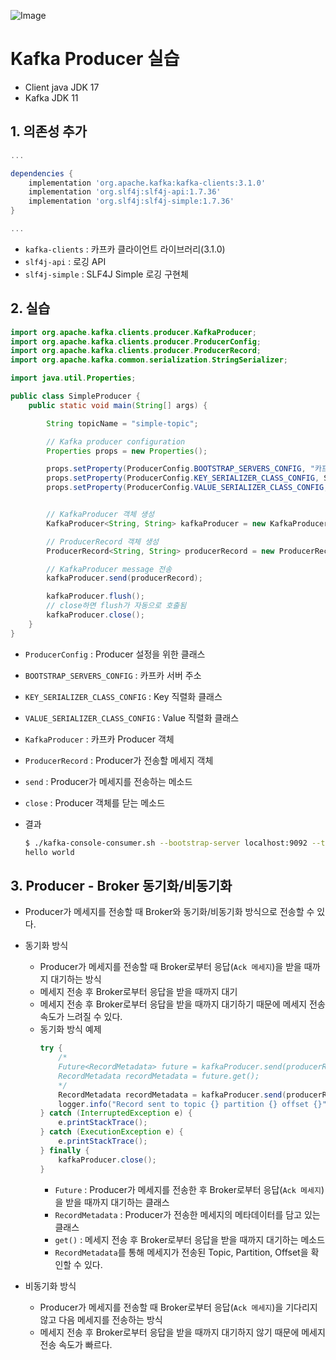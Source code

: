 ![Image](https://github.com/user-attachments/assets/44775098-769e-4d9c-9f2e-66d54322dc8f)

# Kafka Producer 실습
- Client java JDK 17
- Kafka JDK 11

## 1. 의존성 추가
```gradle
...

dependencies {
    implementation 'org.apache.kafka:kafka-clients:3.1.0'
    implementation 'org.slf4j:slf4j-api:1.7.36'
    implementation 'org.slf4j:slf4j-simple:1.7.36'
}

...
```
-  `kafka-clients` : 카프카 클라이언트 라이브러리(3.1.0)
-  `slf4j-api` : 로깅 API
-  `slf4j-simple` : SLF4J Simple 로깅 구현체

## 2. 실습
```java
import org.apache.kafka.clients.producer.KafkaProducer;
import org.apache.kafka.clients.producer.ProducerConfig;
import org.apache.kafka.clients.producer.ProducerRecord;
import org.apache.kafka.common.serialization.StringSerializer;

import java.util.Properties;

public class SimpleProducer {
    public static void main(String[] args) {

        String topicName = "simple-topic";

        // Kafka producer configuration
        Properties props = new Properties();

        props.setProperty(ProducerConfig.BOOTSTRAP_SERVERS_CONFIG, "카프카 서버 주소");
        props.setProperty(ProducerConfig.KEY_SERIALIZER_CLASS_CONFIG, StringSerializer.class.getName());
        props.setProperty(ProducerConfig.VALUE_SERIALIZER_CLASS_CONFIG, StringSerializer.class.getName());


        // KafkaProducer 객체 생성
        KafkaProducer<String, String> kafkaProducer = new KafkaProducer<String, String>(props);

        // ProducerRecord 객체 생성
        ProducerRecord<String, String> producerRecord = new ProducerRecord<>(topicName, "hello world");

        // KafkaProducer message 전송
        kafkaProducer.send(producerRecord);

        kafkaProducer.flush();
        // close하면 flush가 자동으로 호출됨
        kafkaProducer.close();
    }
}
```
- `ProducerConfig` : Producer 설정을 위한 클래스
- `BOOTSTRAP_SERVERS_CONFIG` : 카프카 서버 주소
- `KEY_SERIALIZER_CLASS_CONFIG` : Key 직렬화 클래스
- `VALUE_SERIALIZER_CLASS_CONFIG` : Value 직렬화 클래스
- `KafkaProducer` : 카프카 Producer 객체
- `ProducerRecord` : Producer가 전송할 메세지 객체
- `send` : Producer가 메세지를 전송하는 메소드
- `close` : Producer 객체를 닫는 메소드

- 결과
    ``` bash
    $ ./kafka-console-consumer.sh --bootstrap-server localhost:9092 --topic simple-topic --from-beginning
    hello world
    ```
## 3. Producer - Broker 동기화/비동기화
- Producer가 메세지를 전송할 때 Broker와 동기화/비동기화 방식으로 전송할 수 있다.
- 동기화 방식
    - Producer가 메세지를 전송할 때 Broker로부터 응답(`Ack 메세지`)을 받을 때까지 대기하는 방식
    - 메세지 전송 후 Broker로부터 응답을 받을 때까지 대기
    - 메세지 전송 후 Broker로부터 응답을 받을 때까지 대기하기 때문에 메세지 전송 속도가 느려질 수 있다.
    - 동기화 방식 예제
        ```java
        try {
            /*
            Future<RecordMetadata> future = kafkaProducer.send(producerRecord);
            RecordMetadata recordMetadata = future.get();
            */
            RecordMetadata recordMetadata = kafkaProducer.send(producerRecord).get();
            logger.info("Record sent to topic {} partition {} offset {}", recordMetadata.topic(), recordMetadata.partition(), recordMetadata.offset());
        } catch (InterruptedException e) {
            e.printStackTrace();
        } catch (ExecutionException e) {
            e.printStackTrace();
        } finally {
            kafkaProducer.close();
        }

        ```
        - `Future` : Producer가 메세지를 전송한 후 Broker로부터 응답(`Ack 메세지`)을 받을 때까지 대기하는 클래스
        - `RecordMetadata` : Producer가 전송한 메세지의 메타데이터를 담고 있는 클래스
        - `get()` : 메세지 전송 후 Broker로부터 응답을 받을 때까지 대기하는 메소드
        - `RecordMetadata`를 통해 메세지가 전송된 Topic, Partition, Offset을 확인할 수 있다.


- 비동기화 방식
    - Producer가 메세지를 전송할 때 Broker로부터 응답(`Ack 메세지`)을 기다리지 않고 다음 메세지를 전송하는 방식
    - 메세지 전송 후 Broker로부터 응답을 받을 때까지 대기하지 않기 때문에 메세지 전송 속도가 빠르다.
    